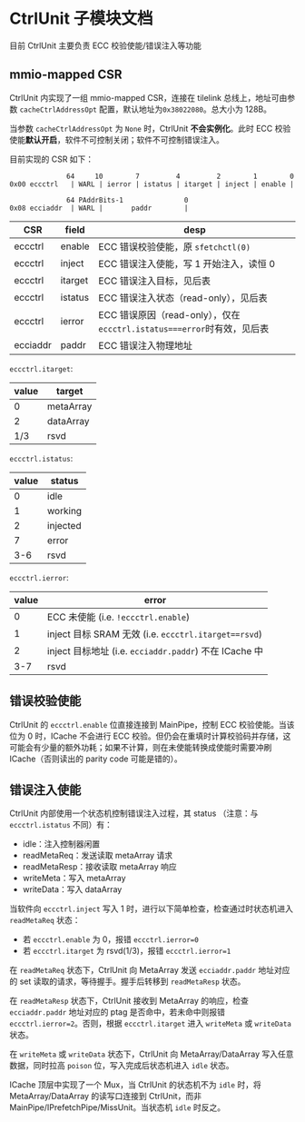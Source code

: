 # CtrlUnit 子模块文档

目前 CtrlUnit 主要负责 ECC 校验使能/错误注入等功能

## mmio-mapped CSR

CtrlUnit 内实现了一组 mmio-mapped CSR，连接在 tilelink 总线上，地址可由参数 `cacheCtrlAddressOpt` 配置，默认地址为`0x38022080`。总大小为 128B。

当参数 `cacheCtrlAddressOpt` 为 `None` 时，CtrlUnit **不会实例化**。此时 ECC 校验使能**默认开启**，软件不可控制关闭；软件不可控制错误注入。

目前实现的 CSR 如下：

```plain
              64     10        7         4         2        1        0
0x00 eccctrl   | WARL | ierror | istatus | itarget | inject | enable |

              64 PAddrBits-1               0
0x08 ecciaddr  | WARL |       paddr        |
```

| CSR | field | desp |
| --- | --- | --- |
| eccctrl | enable | ECC 错误校验使能，原 `sfetchctl(0)` |
| eccctrl | inject | ECC 错误注入使能，写 1 开始注入，读恒 0 |
| eccctrl | itarget | ECC 错误注入目标，见后表 |
| eccctrl | istatus | ECC 错误注入状态（read-only），见后表 |
| eccctrl | ierror | ECC 错误原因（read-only），仅在`eccctrl.istatus===error`时有效，见后表 |
| ecciaddr | paddr | ECC 错误注入物理地址 |

`eccctrl.itarget`:

| value | target |
| --- | --- |
| 0 | metaArray |
| 2 | dataArray |
| 1/3 | rsvd |

`eccctrl.istatus`:

| value | status |
| --- | --- |
| 0 | idle |
| 1 | working |
| 2 | injected |
| 7 | error |
| 3-6 | rsvd |

`eccctrl.ierror`:

| value | error |
| --- | --- |
| 0 | ECC 未使能 (i.e. `!eccctrl.enable`) |
| 1 | inject 目标 SRAM 无效 (i.e. `eccctrl.itarget==rsvd`) |
| 2 | inject 目标地址 (i.e. `ecciaddr.paddr`) 不在 ICache 中 |
| 3-7 | rsvd |

## 错误校验使能

CtrlUnit 的 `eccctrl.enable` 位直接连接到 MainPipe，控制 ECC 校验使能。当该位为 0 时，ICache 不会进行 ECC 校验。但仍会在重填时计算校验码并存储，这可能会有少量的额外功耗；如果不计算，则在未使能转换成使能时需要冲刷 ICache（否则读出的 parity code 可能是错的）。

## 错误注入使能

CtrlUnit 内部使用一个状态机控制错误注入过程，其 status （注意：与 `eccctrl.istatus` 不同）有：

- idle：注入控制器闲置
- readMetaReq：发送读取 metaArray 请求
- readMetaResp：接收读取 metaArray 响应
- writeMeta：写入 metaArray
- writeData：写入 dataArray

当软件向 `eccctrl.inject` 写入 1 时，进行以下简单检查，检查通过时状态机进入 `readMetaReq` 状态：

- 若 `eccctrl.enable` 为 0，报错 `eccctrl.ierror=0`
- 若 `eccctrl.itarget` 为 rsvd(1/3)，报错 `eccctrl.ierror=1`

在 `readMetaReq` 状态下，CtrlUnit 向 MetaArray 发送 `ecciaddr.paddr` 地址对应的 set 读取的请求，等待握手。握手后转移到 `readMetaResp` 状态。

在 `readMetaResp` 状态下，CtrlUnit 接收到 MetaArray 的响应，检查 `ecciaddr.paddr` 地址对应的 ptag 是否命中，若未命中则报错 `eccctrl.ierror=2`。否则，根据 `eccctrl.itarget` 进入 `writeMeta` 或 `writeData` 状态。

在 `writeMeta` 或 `writeData` 状态下，CtrlUnit 向 MetaArray/DataArray 写入任意数据，同时拉高 `poison` 位，写入完成后状态机进入 `idle` 状态。

ICache 顶层中实现了一个 Mux，当 CtrlUnit 的状态机不为 `idle` 时，将 MetaArray/DataArray 的读写口连接到 CtrlUnit，而非 MainPipe/IPrefetchPipe/MissUnit。当状态机 `idle` 时反之。

